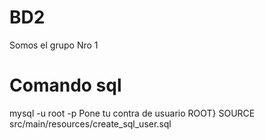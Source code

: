 # BD2
Somos el grupo Nro 1
# Comando sql
mysql -u root -p
Pone tu contra de usuario ROOT}
SOURCE src/main/resources/create_sql_user.sql


